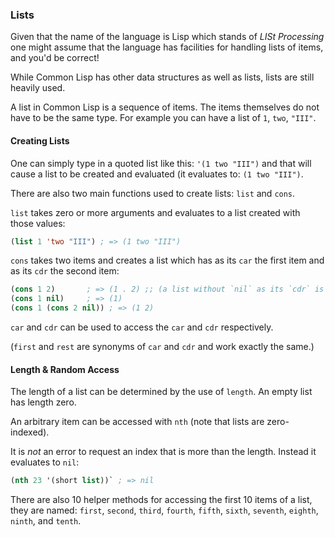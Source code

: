 ### Lists

Given that the name of the language is Lisp which stands of _LISt Processing_ one might assume that the language has facilities for handling lists of items, and you'd be correct!

While Common Lisp has other data structures as well as lists, lists are still heavily used.

A list in Common Lisp is a sequence of items. The items themselves do not have to be the same type. For example you can have a list of `1`, `two`, `"III"`.

#### Creating Lists

One can simply type in a quoted list like this: `'(1 two "III")` and that will cause a list to be created and evaluated (it evaluates to: `(1 two "III")`.

There are also two main functions used to create lists: `list` and `cons`.

`list` takes zero or more arguments and evaluates to a list created with those values:

```lisp
(list 1 'two "III") ; => (1 two "III")
```

`cons` takes two items and creates a list which has as its `car` the first item and as its `cdr` the second item:

```lisp
(cons 1 2)       ; => (1 . 2) ;; (a list without `nil` as its `cdr` is printed in this way.)
(cons 1 nil)     ; => (1)
(cons 1 (cons 2 nil)) ; => (1 2)
```

`car` and `cdr` can be used to access the `car` and `cdr` respectively.

(`first` and `rest` are synonyms of `car` and `cdr` and work exactly the same.)

#### Length & Random Access

The length of a list can be determined by the use of `length`. An empty list has length zero.

An arbitrary item can be accessed with `nth` (note that lists are zero-indexed).

It is _not_ an error to request an index that is more than the length. Instead it evaluates to `nil`:

```lisp
(nth 23 '(short list))` ; => nil
```

There are also 10 helper methods for accessing the first 10 items of a list, they are named: `first`, `second`, `third`, `fourth`, `fifth`, `sixth`, `seventh`, `eighth`, `ninth`, and `tenth`.
